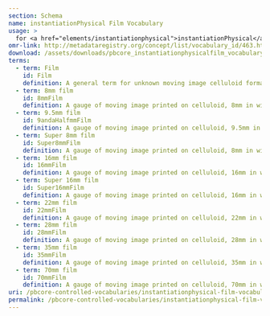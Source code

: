 ```yaml
---
section: Schema
name: instantiationPhysical Film Vocabulary
usage: >
  for <a href="elements/instantiationphysical">instantiationPhysical</a>
omr-link: http://metadataregistry.org/concept/list/vocabulary_id/463.html
download: /assets/downloads/pbcore_instantiationphysicalfilm_vocabulary.xlsx
terms:
  - term: Film
    id: Film
    definition: A general term for unknown moving image celluloid formats. If more specific format information is known, please use the appropriate term from the list.
  - term: 8mm film
    id: 8mmFilm
    definition: A gauge of moving image printed on celluloid, 8mm in width.
  - term: 9.5mm film
    id: 9andaHalfmmFilm
    definition: A gauge of moving image printed on celluloid, 9.5mm in width.
  - term: Super 8mm film
    id: Super8mmFilm
    definition: A gauge of moving image printed on celluloid, 8mm in width, with an expanded picture area.
  - term: 16mm film
    id: 16mmFilm
    definition: A gauge of moving image printed on celluloid, 16mm in width.
  - term: Super 16mm film
    id: Super16mmFilm
    definition: A gauge of moving image printed on celluloid, 16mm in width, with an expanded picture area.
  - term: 22mm film
    id: 22mmFilm
    definition: A gauge of moving image printed on celluloid, 22mm in width.
  - term: 28mm film
    id: 28mmFilm
    definition: A gauge of moving image printed on celluloid, 28mm in width.
  - term: 35mm film
    id: 35mmFilm
    definition: A gauge of moving image printed on celluloid, 35mm in width. Some 35mm films may be printed on paper.
  - term: 70mm film
    id: 70mmFilm
    definition: A gauge of moving image printed on celluloid, 70mm in width.
uri: /pbcore-controlled-vocabularies/instantiationphysical-film-vocabulary/
permalink: /pbcore-controlled-vocabularies/instantiationphysical-film-vocabulary/
---
```

